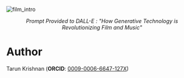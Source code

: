 
![film_intro](https://cdn.jsdelivr.net/gh/data-community-of-practice/AI-Graph-Obsidian@main/img/film_intro.webp)<div align="center" ><i>Prompt Provided to DALL-E : "How Generative Technology is Revolutionizing Film and Music"</i></div>

# Author

Tarun Krishnan (**ORCID**: [0009-0006-6647-127X](https://orcid.org/0009-0006-6647-127X))

